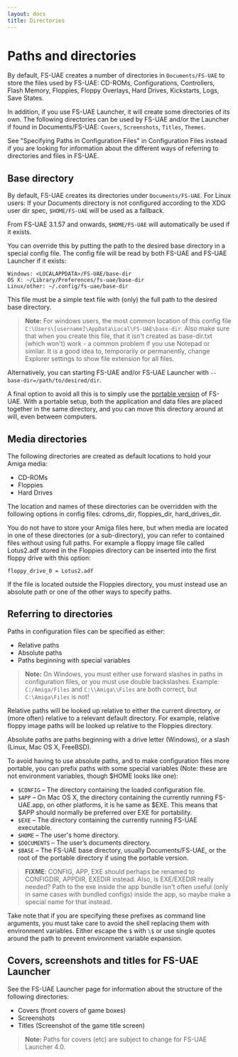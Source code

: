 ```yaml
---
layout: docs
title: Directories
---
```


# Paths and directories

By default, FS-UAE creates a number of directories in `Documents/FS-UAE` to store the files used by FS-UAE: CD-ROMs, Configurations, Controllers, Flash Memory, Floppies, Floppy Overlays, Hard Drives, Kickstarts, Logs, Save States.

In addition, if you use FS-UAE Launcher, it will create some directories of its own. The following directories can be used by FS-UAE and/or the Launcher if found in Documents/FS-UAE: `Covers`, `Screenshots`, `Titles`, `Themes`.

See "Specifying Paths in Configuration Files" in Configuration Files instead if you are looking for information about the different ways of referring to directories and files in FS-UAE.

## Base directory

By default, FS-UAE creates its directories under `Documents/FS-UAE`. For Linux users: If your Documents directory is not configured according to the XDG user dir spec, `$HOME/FS-UAE` will be used as a fallback.

From FS-UAE 3.1.57 and onwards, `$HOME/FS-UAE` will automatically be used if it exists.

You can override this by putting the path to the desired base directory in a special config file. The config file will be read by both FS-UAE and FS-UAE Launcher if it exists:

    Windows: <LOCALAPPDATA>/FS-UAE/base-dir
    OS X: ~/Library/Preferences/fs-uae/base-dir
    Linux/other: ~/.config/fs-uae/base-dir

This file must be a simple text file with (only) the full path to the desired base directory.

> **Note:** For windows users, the most common location of this config file `C:\Users\[username]\AppData\Local\FS-UAE\base-dir`. Also make sure that when you create this file, that it isn't created as base-dir.txt (which won't) work - a common problem if you use Notepad or similar. It is a good idea to, temporarily or permanently, change Explorer settings to show file extension for all files.

Alternatively, you can starting FS-UAE and/or FS-UAE Launcher with `--base-dir=/path/to/desired/dir`.

A final option to avoid all this is to simply use the [portable version](portable.md) of FS-UAE. With a portable setup, both the application and data files are placed together in the same directory, and you can move this directory around at will, even between computers.

## Media directories

The following directories are created as default locations to hold your Amiga media:

- CD-ROMs
- Floppies
- Hard Drives

The location and names of these directories can be overridden with the following options in config files: cdroms_dir, floppies_dir, hard_drives_dir.

You do not have to store your Amiga files here, but when media are located in one of these directories (or a sub-directory), you can refer to contained files without using full paths. For example a floppy image file called Lotus2.adf stored in the Floppies directory can be inserted into the first floppy drive with this option:

    floppy_drive_0 = Lotus2.adf

If the file is located outside the Floppies directory, you must instead use an absolute path or one of the other ways to specify paths.

## Referring to directories

Paths in configuration files can be specified as either:

- Relative paths
- Absolute paths
- Paths beginning with special variables

> **Note:** On Windows, you must either use forward slashes in paths in configuration files, or you must use double backslashes. Example: `C:/Amiga/Files` and `C:\\Amiga\\Files` are both correct, but `C:\Amiga\Files` is not!

Relative paths will be looked up relative to either the current directory, or (more often) relative to a relevant default directory. For example, relative floppy image paths will be looked up relative to the Floppies directory.

Absolute paths are paths beginning with a drive letter (Windows), or a slash (Linux, Mac OS X, FreeBSD).

To avoid having to use absolute paths, and to make configuration files more portable, you can prefix paths with some special variables (Note: these are not environment variables, though $HOME looks like one):

- `$CONFIG` – The directory containing the loaded configuration file.
- `$APP` – On Mac OS X, the directory containing the currently running FS-UAE.app, on other platforms, it is he same as $EXE. This means that $APP should normally be preferred over EXE for portability.
- `$EXE` – The directory containing the currently running FS-UAE executable.
- `$HOME` – The user's home directory.
- `$DOCUMENTS` – The user’s documents directory.
- `$BASE` – The FS-UAE base directory, usually Documents/FS-UAE, or the root of the portable directory if using the portable version.

> **FIXME**: CONFIG, APP, EXE should perhaps be renamed to CONFIGDIR, APPDIR, EXEDIR instead. Also, is EXE/EXEDIR really needed? Path to the exe inside the app bundle isn't often useful (only in same cases with bundled configs) inside the app, so maybe make a special name for that instead.

Take note that if you are specifying these prefixes as command line arguments, you must take care to avoid the shell replacing them with environment variables. Either escape the `$` with `\$` or use single quotes around the path to prevent environment variable expansion.

## Covers, screenshots and titles for FS-UAE Launcher

See the FS-UAE Launcher page for information about the structure of the following directories:

- Covers (front covers of game boxes)
- Screenshots
- Titles (Screenshot of the game title screen)

> **Note:** Paths for covers (etc) are subject to change for FS-UAE Launcher 4.0.

